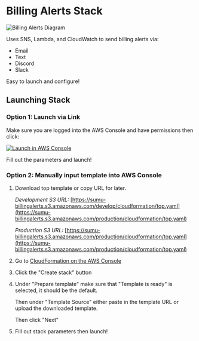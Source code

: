 # Billing Alerts Stack

![Billing Alerts Diagram](https://static.cloudsumu.com/billingalerts/diagram.png)

Uses SNS, Lambda, and CloudWatch to send billing alerts via:
- Email
- Text
- Discord
- Slack

Easy to launch and configure!

## Launching Stack

### Option 1: Launch via Link

Make sure you are logged into the AWS Console and have permissions then click:

[![Launch in AWS Console](https://static.cloudsumu.com/billingalerts/launch_button.png)](https://console.aws.amazon.com/cloudformation/home?region=us-east-1#/stacks/create/template?stackName=BillingAlerts&templateURL=https://sumu-billingalerts.s3.amazonaws.com/production/cloudformation/top.yaml)

Fill out the parameters and launch!

### Option 2: Manually input template into AWS Console

1.  Download top template or copy URL for later.

    *Development S3 URL:* [https://sumu-billingalerts.s3.amazonaws.com/develop/cloudformation/top.yaml](https://sumu-billingalerts.s3.amazonaws.com/production/cloudformation/top.yaml)

    *Production S3 URL:* [https://sumu-billingalerts.s3.amazonaws.com/production/cloudformation/top.yaml](https://sumu-billingalerts.s3.amazonaws.com/production/cloudformation/top.yaml)

2. Go to [CloudFormation on the AWS Console](https://console.aws.amazon.com/cloudformation/home)
3. Click the "Create stack" button
4. Under "Prepare template" make sure that "Template is ready" is selected, it should be the default.

    Then under "Template Source" either paste in the template URL or upload the downloaded template.

    Then click "Next"

5.  Fill out stack parameters then launch!